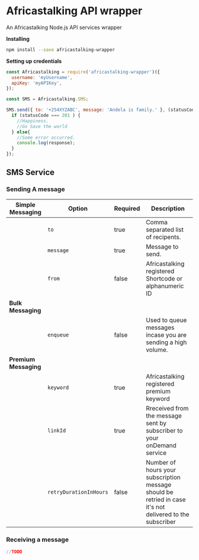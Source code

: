 # Africastalking API wrapper
An Africastalking Node.js API services wrapper

**Installing**
```bash
npm install --save africastalking-wrapper
```

**Setting up credentials**

```js
const Africastalking = require('africastalking-wrapper')({
  username: 'myUsername',
  apiKey: 'myAPIKey',
});

const SMS = Africastalking.SMS;

SMS.send({ to: '+254XYZABC', message: 'Andela is family.' }, (statusCode, response) => {
  if (statusCode === 201 ) {
    //Happiness.
    //Go Save the world
  } else{
    //Some error occurred.
    console.log(response);
  }
});
```

## SMS Service

### Sending A message

| Simple Messaging  	| Option               	| Required 	| Description                                                                                              	|
|-------------------	|----------------------	|----------	|----------------------------------------------------------------------------------------------------------	|
|                   	| `to`                   	| true     	| Comma separated list of recipents.                                                                       	|
|                   	| `message`              	| true     	| Message to send.                                                                                         	|
|                   	| `from`                 	| false    	| Africastalking registered Shortcode or alphanumeric ID                                                   	|
| **Bulk Messaging**    	|                      	|          	|                                                                                                          	|
|                   	| `enqueue`              	| false    	| Used to queue messages incase you are sending a high volume.                                             	|
| **Premium Messaging** 	|                      	|          	|                                                                                                          	|
|                   	| `keyword`              	| true     	| Africastalking registered premium keyword                                                                	|
|                   	| `linkId`               	| true     	| Rreceived from the message sent by subscriber to your onDemand service                                   	|
|                   	| `retryDurationInHours` 	| false    	| Number of hours your subscription message should be retried in case it's not delivered to the subscriber 	|

### Receiving a message
```js
//TODO
```
